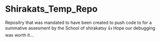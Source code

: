 # Shirakats_Temp_Repo
Repositry that was mandated to have been created to push code to for a summative assesment by the School of shirakatsy 👍
Hope our debugging was worth it...
